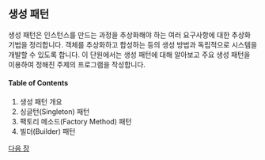 ## 생성 패턴
생성 패턴은 인스턴스를 만드는 과정을 추상화해야 하는 여러 요구사항에 대한 추상화 기법을 정리합니다. 객체를 추상화하고 합성하는 등의 생성 방법과 독립적으로 시스템을 개발할 수 있도록 합니다. 이 단원에서는 생성 패턴에 대해 알아보고 주요 생성 패턴을 이용하여 정해진 주제의 프로그램을 작성합니다.


#### Table of Contents
1. 생성 패턴 개요
2. 싱글턴(Singleton) 패턴
3. 팩토리 메소드(Factory Method) 패턴
4. 빌더(Builder) 패턴

<a href="./09_생성_패턴_개요.md">다음 장</a>